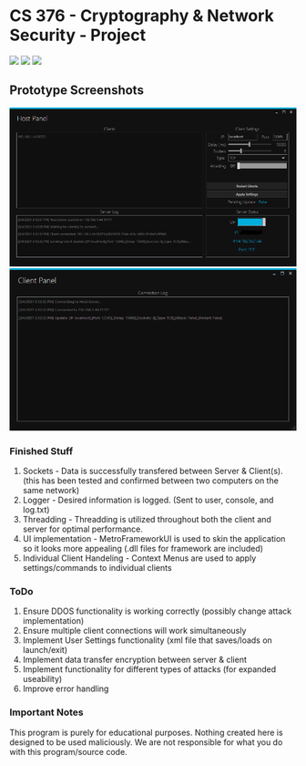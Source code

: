 # CS 376 - Cryptography & Network Security - Project

<img src="https://cdn.rawgit.com/sindresorhus/awesome/d7305f38d29fed78fa85652e3a63e154dd8e8829/media/badge.svg"> <img src="https://img.shields.io/badge/platform-windows-success.svg"> <img src="https://img.shields.io/badge/version-0.5.5-yellow">

## Prototype Screenshots

![](images/host1.PNG)
![](images/client1.PNG)

### Finished Stuff
1. Sockets - Data is successfully transfered between Server & Client(s). (this has been tested and confirmed between two computers on the same network)
2. Logger - Desired information is logged. (Sent to user, console, and log.txt)
3. Threadding - Threadding is utilized throughout both the client and server for optimal performance.
4. UI implementation - MetroFrameworkUI is used to skin the application so it looks more appealing (.dll files for framework are included)
5. Individual Client Handeling - Context Menus are used to apply settings/commands to individual clients

### ToDo
1. Ensure DDOS functionality is working correctly (possibly change attack implementation)
2. Ensure multiple client connections will work simultaneously
4. Implement User Settings functionality (xml file that saves/loads on launch/exit)
5. Implement data transfer encryption between server & client
6. Implement functionality for different types of attacks (for expanded useability)
7. Improve error handling

### Important Notes
This program is purely for educational purposes. 
Nothing created here is designed to be used maliciously. 
We are not responsible for what you do with this program/source code.
